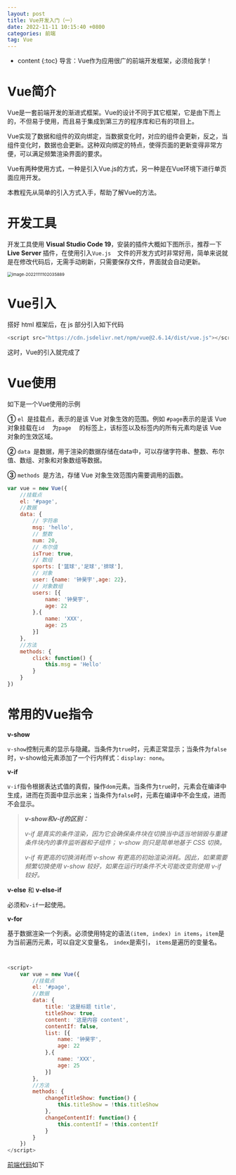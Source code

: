 ```yaml
---
layout: post
title: Vue开发入门（一）
date: 2022-11-11 10:15:40 +0800
categories: 前端
tag: Vue
---
```


* content
{:toc}
导言：Vue作为应用很广的前端开发框架，必须给我学！

# Vue简介

Vue是一套前端开发的渐进式框架。Vue的设计不同于其它框架，它是由下而上的，不但易于使用，而且易于集成到第三方的程序库和已有的项目上。

Vue实现了数据和组件的双向绑定，当数据变化时，对应的组件会更新，反之，当组件变化时，数据也会更新。这种双向绑定的特点，使得页面的更新变得非常方便，可以满足频繁渲染界面的要求。

Vue有两种使用方式，一种是引入Vue.js的方式，另一种是在Vue环境下进行单页面应用开发。

本教程先从简单的引入方式入手，帮助了解Vue的方法。

# 开发工具

开发工具使用 **Visual Studio Code 19**，安装的插件大概如下图所示，推荐一下 **Live Server** 插件，在使用引入`Vue.js  `文件的开发方式时非常好用，简单来说就是在修改代码后，无需手动刷新，只需要保存文件，界面就会自动更新。

<img src="https://s2.loli.net/2022/11/11/1PM9A3cBLiDgrGZ.png" alt="image-20221111102035889" style="zoom:67%;" />

# Vue引入

搭好 html 框架后，在 js 部分引入如下代码

```js
<script src="https://cdn.jsdelivr.net/npm/vue@2.6.14/dist/vue.js"></script>
```

这时，Vue的引入就完成了

# Vue使用

如下是一个Vue使用的示例

**①** `el `是挂载点，表示的是该 Vue 对象生效的范围。例如 `#page`表示的是该 Vue 对象挂载在`id  ` 为`page  ` 的标签上，该标签以及标签内的所有元素均是该 Vue 对象的生效区域。

**②** `data `是数据，用于渲染的数据存储在data中，可以存储字符串、整数、布尔值、数组、对象和对象数组等数据。

**③** `methods `是方法，存储 Vue 对象生效范围内需要调用的函数。

```js
var vue = new Vue({
    //挂载点
    el: '#page',
    //数据
    data: {
        // 字符串
        msg: 'hello',
        // 整数
        num: 20,
        // 布尔值
        isTrue: true,
        // 数组
        sports: ['篮球','足球','排球'],
        // 对象
        user: {name: '钟昊宇',age: 22},
        // 对象数组
        users: [{
            name: '钟昊宇',
            age: 22
        },{
            name: 'XXX',
            age: 25
        }]
    },
    //方法
    methods: {
        click: function() {
            this.msg = 'Hello'  
        }
    }
})
```

# 常用的Vue指令

**v-show**

`v-show`控制元素的显示与隐藏。当条件为`true`时，元素正常显示；当条件为`false`时，v-show给元素添加了一个行内样式：`display: none`。

**v-if**

`v-if`指令根据表达式值的真假，操作`dom`元素。当条件为`true`时，元素会在编译中生成，进而在页面中显示出来；当条件为`false`时，元素在编译中不会生成，进而不会显示。

> ***v-show和v-if的区别：***
>
> *v-if 是真实的条件渲染，因为它会确保条件块在切换当中适当地销毁与重建条件块内的事件监听器和子组件； v-show 则只是简单地基于 CSS 切换。*
>
> *v-if 有更高的切换消耗而 v-show 有更高的初始渲染消耗。因此，如果需要频繁切换使用 v-show 较好，如果在运行时条件不大可能改变则使用 v-if 较好。*

**v-else** 和 **v-else-if**

必须和`v-if`一起使用。

**v-for**

基于数据渲染一个列表。必须使用特定的语法`(item, index) in items`，`item`是为当前遍历元素，可以自定义变量名， `index`是索引， `items`是遍历的变量名。

```js


<script>
    var vue = new Vue({
        //挂载点
        el: '#page',
        //数据
        data: {
            title: '这是标题 title',
            titleShow: true,
            content: '这是内容 content',
            contentIf: false,
            list: [{
                name: '钟昊宇',
                age: 22
            },{
                name: 'XXX',
                age: 25
            }]
        },
        //方法
        methods: {
            changeTitleShow: function() {
                this.titleShow = !this.titleShow  
            },
            changeContentIf: function() {
                this.contentIf = !this.contentIf
            }
        }
    })
</script>
```

[前端代码](https://github.com/Alaskan233/Practice/tree/main/前端)如下

